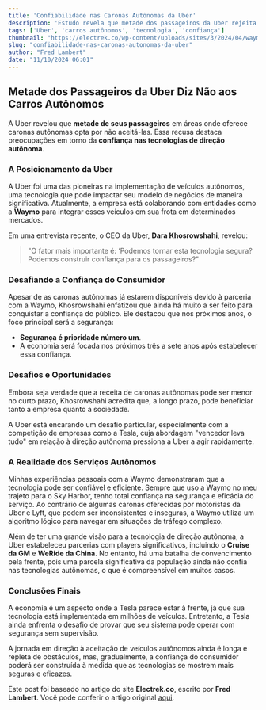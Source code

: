 ```yaml
---
title: 'Confiabilidade nas Caronas Autônomas da Uber'
description: 'Estudo revela que metade dos passageiros da Uber rejeita carros autônomos devido à falta de confiança.'
tags: ['Uber', 'carros autônomos', 'tecnologia', 'confiança']
thumbnail: "https://electrek.co/wp-content/uploads/sites/3/2024/04/waymo-uber-eats-e1712106211258.png?w=1600"
slug: "confiabilidade-nas-caronas-autonomas-da-uber"
author: "Fred Lambert"
date: "11/10/2024 06:01"
---
```


## Metade dos Passageiros da Uber Diz Não aos Carros Autônomos

A Uber revelou que **metade de seus passageiros** em áreas onde oferece caronas autônomas opta por não aceitá-las. Essa recusa destaca preocupações em torno da **confiança nas tecnologias de direção autônoma**.

### A Posicionamento da Uber
A Uber foi uma das pioneiras na implementação de veículos autônomos, uma tecnologia que pode impactar seu modelo de negócios de maneira significativa. Atualmente, a empresa está colaborando com entidades como a **Waymo** para integrar esses veículos em sua frota em determinados mercados.

Em uma entrevista recente, o CEO da Uber, **Dara Khosrowshahi**, revelou:

> "O fator mais importante é: ‘Podemos tornar esta tecnologia segura? Podemos construir confiança para os passageiros?"

### Desafiando a Confiança do Consumidor
Apesar de as caronas autônomas já estarem disponíveis devido à parceria com a Waymo, Khosrowshahi enfatizou que ainda há muito a ser feito para conquistar a confiança do público. Ele destacou que nos próximos anos, o foco principal será a segurança:

- **Segurança é prioridade número um**.
- A economia será focada nos próximos três a sete anos após estabelecer essa confiança.

### Desafios e Oportunidades
Embora seja verdade que a receita de caronas autônomas pode ser menor no curto prazo, Khosrowshahi acredita que, a longo prazo, pode beneficiar tanto a empresa quanto a sociedade.

A Uber está encarando um desafio particular, especialmente com a competição de empresas como a Tesla, cuja abordagem "vencedor leva tudo" em relação à direção autônoma pressiona a Uber a agir rapidamente.

### A Realidade dos Serviços Autônomos
Minhas experiências pessoais com a Waymo demonstraram que a tecnologia pode ser confiável e eficiente. Sempre que uso a Waymo no meu trajeto para o Sky Harbor, tenho total confiança na segurança e eficácia do serviço. Ao contrário de algumas caronas oferecidas por motoristas da Uber e Lyft, que podem ser inconsistentes e inseguras, a Waymo utiliza um algoritmo lógico para navegar em situações de tráfego complexo.

Além de ter uma grande visão para a tecnologia de direção autônoma, a Uber estabeleceu parcerias com players significativos, incluindo o **Cruise da GM** e **WeRide da China**. No entanto, há uma batalha de convencimento pela frente, pois uma parcela significativa da população ainda não confia nas tecnologias autônomas, o que é compreensível em muitos casos.

### Conclusões Finais
A economia é um aspecto onde a Tesla parece estar à frente, já que sua tecnologia está implementada em milhões de veículos. Entretanto, a Tesla ainda enfrenta o desafio de provar que seu sistema pode operar com segurança sem supervisão.

A jornada em direção à aceitação de veículos autônomos ainda é longa e repleta de obstáculos, mas, gradualmente, a confiança do consumidor poderá ser construída à medida que as tecnologias se mostrem mais seguras e eficazes.

Este post foi baseado no artigo do site **Electrek.co**, escrito por **Fred Lambert**. Você pode conferir o artigo original [aqui](https://electrek.co/2024/10/10/half-of-ubers-riders-say-no-to-self-driving-cars-highlighting-trust-issues/).